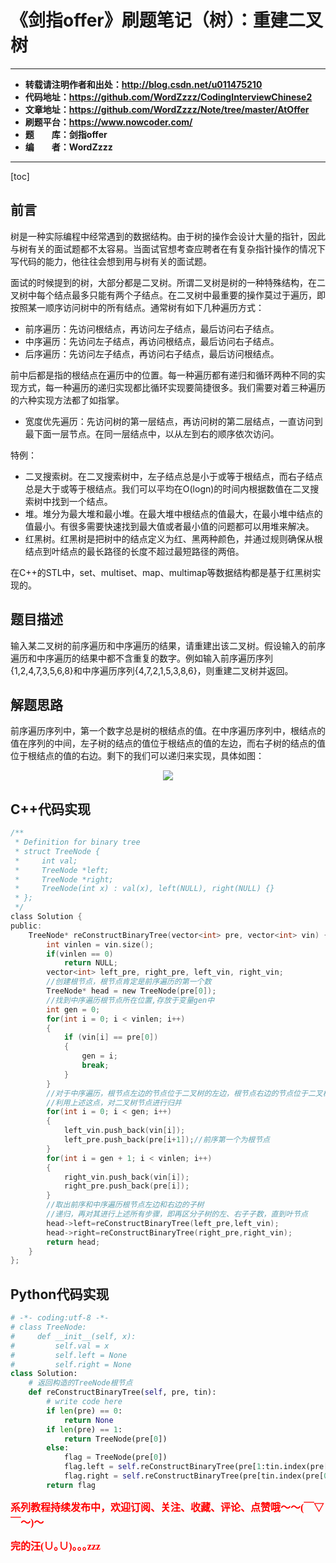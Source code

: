 # 《剑指offer》刷题笔记（树）：重建二叉树

----------

- **转载请注明作者和出处：http://blog.csdn.net/u011475210**
- **代码地址：https://github.com/WordZzzz/CodingInterviewChinese2**
- **文章地址：https://github.com/WordZzzz/Note/tree/master/AtOffer**
- **刷题平台：https://www.nowcoder.com/**
- **题&emsp;&emsp;库：剑指offer**
- **编&emsp;&emsp;者：WordZzzz**

----------

[toc]

## 前言

树是一种实际编程中经常遇到的数据结构。由于树的操作会设计大量的指针，因此与树有关的面试题都不太容易。当面试官想考查应聘者在有复杂指针操作的情况下写代码的能力，他往往会想到用与树有关的面试题。

面试的时候提到的树，大部分都是二叉树。所谓二叉树是树的一种特殊结构，在二叉树中每个结点最多只能有两个子结点。在二叉树中最重要的操作莫过于遍历，即按照某一顺序访问树中的所有结点。通常树有如下几种遍历方式：

- 前序遍历：先访问根结点，再访问左子结点，最后访问右子结点。
- 中序遍历：先访问左子结点，再访问根结点，最后访问右子结点。
- 后序遍历：先访问左子结点，再访问右子结点，最后访问根结点。

前中后都是指的根结点在遍历中的位置。每一种遍历都有递归和循环两种不同的实现方式，每一种遍历的递归实现都比循环实现要简捷很多。我们需要对着三种遍历的六种实现方法都了如指掌。

- 宽度优先遍历：先访问树的第一层结点，再访问树的第二层结点，一直访问到最下面一层节点。在同一层结点中，以从左到右的顺序依次访问。

特例：

- 二叉搜索树。在二叉搜索树中，左子结点总是小于或等于根结点，而右子结点总是大于或等于根结点。我们可以平均在O(logn)的时间内根据数值在二叉搜索树中找到一个结点。
- 堆。堆分为最大堆和最小堆。在最大堆中根结点的值最大，在最小堆中结点的值最小。有很多需要快速找到最大值或者最小值的问题都可以用堆来解决。
- 红黑树。红黑树是把树中的结点定义为红、黑两种颜色，并通过规则确保从根结点到叶结点的最长路径的长度不超过最短路径的两倍。

在C++的STL中，set、multiset、map、multimap等数据结构都是基于红黑树实现的。

## 题目描述

输入某二叉树的前序遍历和中序遍历的结果，请重建出该二叉树。假设输入的前序遍历和中序遍历的结果中都不含重复的数字。例如输入前序遍历序列{1,2,4,7,3,5,6,8}和中序遍历序列{4,7,2,1,5,3,8,6}，则重建二叉树并返回。

## 解题思路

前序遍历序列中，第一个数字总是树的根结点的值。在中序遍历序列中，根结点的值在序列的中间，左子树的结点的值位于根结点的值的左边，而右子树的结点的值位于根结点的值的右边。剩下的我们可以递归来实现，具体如图：

<p></p>
<div align=center><img src="http://img.blog.csdn.net/20170927101737391?watermark/2/text/aHR0cDovL2Jsb2cuY3Nkbi5uZXQvdTAxMTQ3NTIxMA==/font/5a6L5L2T/fontsize/400/fill/I0JBQkFCMA==/dissolve/70/gravity/SouthEast"/></div>
<p></p>

## C++代码实现

```c
/**
 * Definition for binary tree
 * struct TreeNode {
 *     int val;
 *     TreeNode *left;
 *     TreeNode *right;
 *     TreeNode(int x) : val(x), left(NULL), right(NULL) {}
 * };
 */
class Solution {
public:
    TreeNode* reConstructBinaryTree(vector<int> pre, vector<int> vin) {
        int vinlen = vin.size();
        if(vinlen == 0)
            return NULL;
        vector<int> left_pre, right_pre, left_vin, right_vin;
        //创建根节点，根节点肯定是前序遍历的第一个数
        TreeNode* head = new TreeNode(pre[0]);
        //找到中序遍历根节点所在位置,存放于变量gen中
        int gen = 0;
        for(int i = 0; i < vinlen; i++)
        {
            if (vin[i] == pre[0])
            {
                gen = i;
                break;
            }
        }
        //对于中序遍历，根节点左边的节点位于二叉树的左边，根节点右边的节点位于二叉树的右边
        //利用上述这点，对二叉树节点进行归并
        for(int i = 0; i < gen; i++)
        {
            left_vin.push_back(vin[i]);
            left_pre.push_back(pre[i+1]);//前序第一个为根节点
        }
        for(int i = gen + 1; i < vinlen; i++)
        {
            right_vin.push_back(vin[i]);
            right_pre.push_back(pre[i]);
        }
        //取出前序和中序遍历根节点左边和右边的子树
        //递归，再对其进行上述所有步骤，即再区分子树的左、右子子数，直到叶节点
        head->left=reConstructBinaryTree(left_pre,left_vin);
        head->right=reConstructBinaryTree(right_pre,right_vin);
        return head;
    }
};
```

## Python代码实现

```python
# -*- coding:utf-8 -*-
# class TreeNode:
#     def __init__(self, x):
#         self.val = x
#         self.left = None
#         self.right = None
class Solution:
    # 返回构造的TreeNode根节点
    def reConstructBinaryTree(self, pre, tin):
        # write code here
        if len(pre) == 0:
            return None
        if len(pre) == 1:
            return TreeNode(pre[0])
        else:
            flag = TreeNode(pre[0])
            flag.left = self.reConstructBinaryTree(pre[1:tin.index(pre[0])+1],tin[:tin.index(pre[0])])
            flag.right = self.reConstructBinaryTree(pre[tin.index(pre[0])+1:],tin[tin.index(pre[0])+1:] )
        return flag
```

**<font color="red" size=3 face="仿宋">系列教程持续发布中，欢迎订阅、关注、收藏、评论、点赞哦～～(￣▽￣～)～</font>**

**<font color="red" size=3 face="仿宋">完的汪(∪｡∪)｡｡｡zzz</font>**